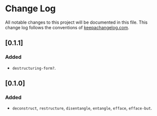 # Change Log
All notable changes to this project will be documented in this file. This change log follows the conventions of [keepachangelog.com](http://keepachangelog.com/).

## [0.1.1]
### Added
- `destructuring-form?`.

## [0.1.0]
### Added
- `deconstruct`, `restructure`, `disentangle`, `entangle`, `efface`, `efface-but`.
